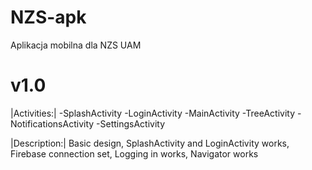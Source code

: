 # NZS-apk
Aplikacja mobilna dla NZS UAM

# v1.0

|Activities:|
-SplashActivity
-LoginActivity
-MainActivity
-TreeActivity
-NotificationsActivity
-SettingsActivity

|Description:|
Basic design, SplashActivity and LoginActivity works, Firebase connection set, Logging in works, Navigator works
